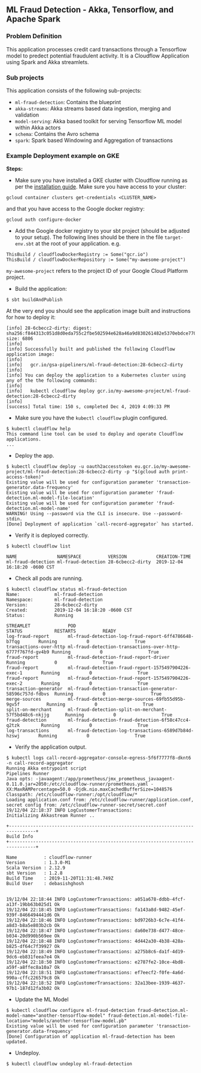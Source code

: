 ## ML Fraud Detection - Akka, Tensorflow, and Apache Spark


### Problem Definition

This application processes credit card transactions through a Tensorflow model to predect potential fraudulent activity.  It is a Cloudflow Application using Spark and Akka streamlets.

### Sub projects

This application consists of the following sub-projects:

* `ml-fraud-detection`: Contains the blueprint
* `akka-streams`: Akka streams based data ingestion, merging and validation
* `model-serving`: Akka based toolkit for serving Tensorflow ML model within Akka actors
* `schema`: Contains the Avro schema
* `spark`: Spark based Windowing and Aggregation of transactions


### Example Deployment example on GKE

**Steps:**

* Make sure you have installed a GKE cluster with Cloudflow running as per the [installation guide](https://github.com/lightbend/cloudflow-installer).
Make sure you have access to your cluster:

```
gcloud container clusters get-credentials <CLUSTER_NAME>
```

and that you have access to the Google docker registry:

```
gcloud auth configure-docker
```

* Add the Google docker registry to your sbt project (should be adjusted to your setup). The following lines should be there in the file `target-env.sbt` at the root of your application. e.g.

```
ThisBuild / cloudflowDockerRegistry := Some("gcr.io")
ThisBuild / cloudflowDockerRepository := Some("my-awesome-project")
```

`my-awesome-project` refers to the project ID of your Google Cloud Platform project.

* Build the application:

```
$ sbt buildAndPublish
```
At the very end you should see the application image built and instructions for how to deploy it:

```
[info] 28-6cbecc2-dirty: digest: sha256:f844313c051d8d0eda755c2fbe502594e628a46a9d830261482e5370ebdce770 size: 6806
[info]
[info] Successfully built and published the following Cloudflow application image:
[info]
[info]   gcr.io/gsa-pipeliners/ml-fraud-detection:28-6cbecc2-dirty
[info]
[info] You can deploy the application to a Kubernetes cluster using any of the the following commands:
[info]
[info]   kubectl cloudflow deploy gcr.io/my-awesome-project/ml-fraud-detection:28-6cbecc2-dirty
[info]
[success] Total time: 150 s, completed Dec 4, 2019 4:09:33 PM
```

* Make sure you have the `kubectl cloudflow` plugin configured.

```
$ kubectl cloudflow help
This command line tool can be used to deploy and operate Cloudflow applications.
...
```

* Deploy the app.

```
$ kubectl cloudflow deploy -u oauth2accesstoken eu.gcr.io/my-awesome-project/ml-fraud-detection:28-6cbecc2-dirty -p "$(gcloud auth print-access-token)"
Existing value will be used for configuration parameter 'transaction-generator.data-frequency'
Existing value will be used for configuration parameter 'fraud-detection.ml-model-file-location'
Existing value will be used for configuration parameter 'fraud-detection.ml-model-name'
WARNING! Using --password via the CLI is insecure. Use --password-stdin.
[Done] Deployment of application `call-record-aggregator` has started.

```

*  Verify it is deployed correctly.

```
$ kubectl cloudflow list

NAME               NAMESPACE          VERSION           CREATION-TIME
ml-fraud-detection ml-fraud-detection 28-6cbecc2-dirty  2019-12-04 16:18:20 -0600 CST
```

* Check all pods are running.

```
$ kubectl cloudflow status ml-fraud-detection
Name:             ml-fraud-detection
Namespace:        ml-fraud-detection
Version:          28-6cbecc2-dirty
Created:          2019-12-04 16:18:20 -0600 CST
Status:           Running

STREAMLET              POD                                                        STATUS            RESTARTS          READY
log-fraud-report       ml-fraud-detection-log-fraud-report-6ff4786648-b7fqg       Running           0                 True
transactions-over-http ml-fraud-detection-transactions-over-http-6777f767fd-gv4b9 Running           0                 True
fraud-report           ml-fraud-detection-fraud-report-driver                     Running           0                 True
fraud-report           ml-fraud-detection-fraud-report-1575497904226-exec-1       Running           0                 True
fraud-report           ml-fraud-detection-fraud-report-1575497904226-exec-2       Running           0                 True
transaction-generator  ml-fraud-detection-transaction-generator-58596c757d-fdbvs  Running           0                 True
merge-sources          ml-fraud-detection-merge-sources-69fb55d95b-9gv5f          Running           0                 True
split-on-merchant      ml-fraud-detection-split-on-merchant-57f5bd48c6-nkjjg      Running           0                 True
fraud-detection        ml-fraud-detection-fraud-detection-6f58c47cc4-q2tzk        Running           0                 True
log-transactions       ml-fraud-detection-log-transactions-6589d7b84d-hzswj       Running           0                 True
```

* Verify the application output.

```
$ kubectl logs call-record-aggregator-console-egress-5f6f7777f8-dknt6  -n call-record-aggregator
Running Akka entrypoint script
Pipelines Runner
Java opts: -javaagent:/app/prometheus/jmx_prometheus_javaagent-0.11.0.jar=2050:/etc/cloudflow-runner/prometheus.yaml -XX:MaxRAMPercentage=50.0 -Djdk.nio.maxCachedBufferSize=1048576
Classpath: /etc/cloudflow-runner:/opt/cloudflow/*
Loading application.conf from: /etc/cloudflow-runner/application.conf, secret config from: /etc/cloudflow-runner-secret/secret.conf
19/12/04 22:18:37 INFO LogCustomerTransactions:
Initializing Akkastream Runner ..

+--------------------------------------------------------------------------------+
Build Info
+--------------------------------------------------------------------------------+

Name          : cloudflow-runner
Version       : 1.3.0-M1
Scala Version : 2.12.9
sbt Version   : 1.2.8
Build Time    : 2019-11-20T11:31:48.749Z
Build User    : debasishghosh


19/12/04 22:18:44 INFO LogCustomerTransactions: a051a678-ddbb-4fcf-a13f-19bb63b025d1 Ok
19/12/04 22:18:45 INFO LogCustomerTransactions: fa143a8d-9482-45ef-939f-8466494441d6 Ok
19/12/04 22:18:46 INFO LogCustomerTransactions: bd9726b3-6c7e-41f4-a8d3-b8a5e803b2cb Ok
19/12/04 22:18:47 INFO LogCustomerTransactions: da60e738-d477-48ce-b034-20d990b569ee Ok
19/12/04 22:18:48 INFO LogCustomerTransactions: 4d442a30-4b38-428a-b825-df64c7f39927 Ok
19/12/04 22:18:49 INFO LogCustomerTransactions: a275b8c6-da1f-4d19-9dc6-eb831feea7e4 Ok
19/12/04 22:18:50 INFO LogCustomerTransactions: e2787fe2-10ce-4bd8-a59f-a8ffec8a10a7 Ok
19/12/04 22:18:51 INFO LogCustomerTransactions: ef7eecf2-f0fe-4a6d-990a-cffc226579c8 Ok
19/12/04 22:18:52 INFO LogCustomerTransactions: 32a13bee-1939-4637-97b1-187d12fa3b02 Ok
```

* Update the ML Model

```
$ kubectl cloudflow configure ml-fraud-detection fraud-detection.ml-model-name="another-tensorflow-model" fraud-detection.ml-model-file-location="models/another-tensorflow-model.pb"
Existing value will be used for configuration parameter 'transaction-generator.data-frequency'
[Done] Configuration of application ml-fraud-detection has been updated.
```

* Undeploy.

```
$ kubectl cloudflow undeploy ml-fraud-detection
```

